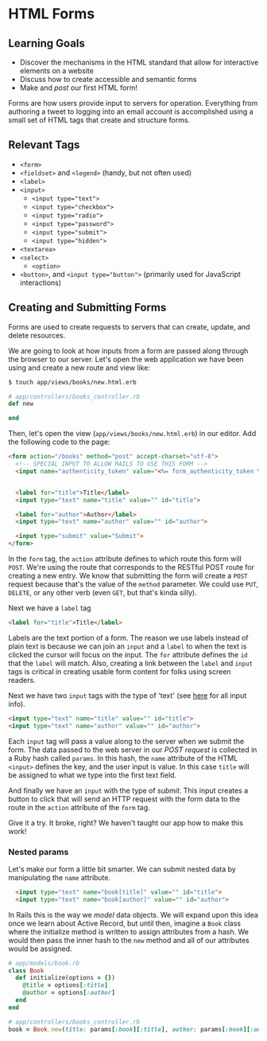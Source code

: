 # HTML Forms
## Learning Goals
- Discover the mechanisms in the HTML standard that allow for interactive elements on a website
- Discuss how to create accessible and semantic forms
- Make and _post_ our first HTML form!

Forms are how users provide input to servers for operation. Everything from authoring a tweet to logging into an email account is accomplished using a small set of HTML tags that create and structure forms.

## Relevant Tags
- `<form>`
- `<fieldset>` and `<legend>` (handy, but not often used)
- `<label>`
- `<input>`
  - `<input type="text">`
  - `<input type="checkbox">`
  - `<input type="radio">`
  - `<input type="password">`
  - `<input type="submit">`
  - `<input type="hidden">`
- `<textarea>`
- `<select>`
  - `<option>`
- `<button>`, and `<input type="button">` (primarily used for JavaScript interactions)

## Creating and Submitting Forms
Forms are used to create requests to servers that can create, update, and delete resources.

We are going to look at how inputs from a form are passed along through the browser to our server. Let's open the web application we have been using and create a new route and view like:

```bash
$ touch app/views/books/new.html.erb
```

```ruby
# app/controllers/books_controller.rb
def new

end
```

Then, let's open the view (`app/views/books/new.html.erb`) in our editor. Add the following code to the page:

```html
<form action="/books" method="post" accept-charset="utf-8">
  <!-- SPECIAL INPUT TO ALLOW RAILS TO USE THIS FORM -->
  <input name="authenticity_token" value="<%= form_authenticity_token %>" type="hidden">


  <label for="title">Title</label>
  <input type="text" name="title" value="" id="title">

  <label for="author">Author</label>
  <input type="text" name="author" value="" id="author">

  <input type="submit" value="Submit">
</form>
```

In the `form` tag, the `action` attribute defines to which route this form will `POST`. We're using the route that corresponds to the RESTful POST route for creating a new entry. We know that submitting the form will create a `POST` request because that's the value of the `method` parameter. We could use `PUT`, `DELETE`, or any other verb (even `GET`, but that's kinda silly).

Next we have a `label` tag
```html
<label for="title">Title</label>
```

Labels are the text portion of a form. The reason we use labels instead of plain text is because we can join an `input` and a `label` to when the text is clicked the cursor will focus on the input. The `for` attribute defines the `id` that the `label` will match. Also, creating a link between the `label` and `input` tags is critical in creating usable form content for folks using screen readers.

Next we have two `input` tags with the type of 'text' (see [here](https://developer.mozilla.org/en-US/docs/Web/HTML/Element/input) for all input info).

```html
<input type="text" name="title" value="" id="title">
<input type="text" name="author" value="" id="author">
```

Each `input` tag will pass a value along to the server when we submit the form. The data passed to the web server in our _POST request_ is collected in a Ruby hash called `params`. In this hash, the `name` attribute of the HTML `<input>` defines the key, and the user input is value. In this case `title` will be assigned to what we type into the first text field.

And finally we have an `input` with the type of _submit_. This input creates a button to click that will send an HTTP request with the form data to the route in the `action` attribute of the `form` tag.

Give it a try. It broke, right? We haven't taught our app how to make this work!

### Nested params
Let's make our form a little bit smarter. We can submit nested data by manipulating the `name` attribute.

```html
  <input type="text" name="book[title]" value="" id="title">
  <input type="text" name="book[author]" value="" id="author">
```

In Rails this is the way we _model_ data objects. We will expand upon this idea once we learn about Active Record, but until then, imagine a `Book` class where the initialize method is written to assign attributes from a hash. We would then pass the inner hash to the `new` method and all of our attributes would be assigned.

```ruby
# app/models/book.rb
class Book
  def initialize(options = {})
    @title = options[:title]
    @author = options[:author]
  end
end
```
```ruby
# app/controllers/books_controller.rb
book = Book.new(title: params[:book][:title], author: params[:book][:author])
```
